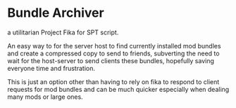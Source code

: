 # Bundle Archiver

a utilitarian Project Fika for SPT script.

An easy way to for the server host to find currently installed mod bundles and create a compressed copy to send to friends, subverting the need to wait for the host-server to send clients these bundles, hopefully saving everyone time and frustration.

This is just an option other than having to rely on fika to respond to client requests for mod bundles and can be much quicker especially when dealing many mods or large ones.
